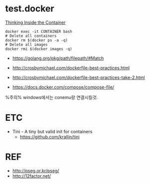 # test.docker

[Thinking Inside the Container](http://engineering.riotgames.com/news/thinking-inside-container)


```
docker exec -it CONTAINER bash
# Delete all containers
docker rm $(docker ps -a -q)
# Delete all images
docker rmi $(docker images -q)
```



* https://golang.org/pkg/path/filepath/#Match

* http://crosbymichael.com/dockerfile-best-practices.html
* http://crosbymichael.com/dockerfile-best-practices-take-2.html
* https://docs.docker.com/compose/compose-file/

%주의% windows에서는 conemu랑 연결시킬것.

# ETC
* Tini - A tiny but valid init for containers
  - https://github.com/krallin/tini


# REF
* http://pseg.or.kr/pseg/
* http://12factor.net/
